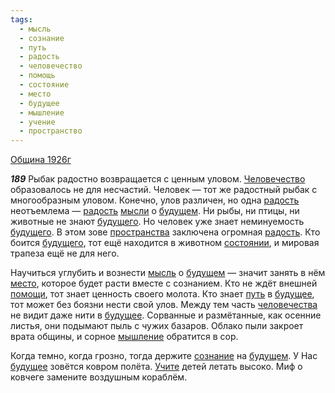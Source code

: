 ```yaml
---
tags:
  - мысль
  - сознание
  - путь
  - радость
  - человечество
  - помощь
  - состояние
  - место
  - будущее
  - мышление
  - учение
  - пространство
---
```


[Община 1926г](/agni/1926)

___189___
Рыбак радостно возвращается с ценным уловом. [Человечество](/tag/#человечество) образовалось не для несчастий. Человек — тот же радостный рыбак с многообразным уловом. Конечно, улов различен, но одна [радость](/tag/#радость) неотъемлема — [радость](/tag/#радость) [мысли](/tag/#[мысль](/tag/#мысль)) о [будущем](/tag/#[будущее](/tag/#будущее)). Ни рыбы, ни птицы, ни животные не знают [будущего](/tag/#[будущее](/tag/#будущее)). Но человек уже знает неминуемость [будущего](/tag/#[будущее](/tag/#будущее)). В этом зове [пространства](/tag/#пространство) заключена огромная [радость](/tag/#радость). Кто боится [будущего](/tag/#[будущее](/tag/#будущее)), тот ещё находится в животном [состоянии](/tag/#состояние), и мировая трапеза ещё не для него.   

Научиться углубить и вознести [мысль](/tag/#мысль) о [будущем](/tag/#[будущее](/tag/#будущее)) — значит занять в нём [место](/tag/#место), которое будет расти вместе с сознанием. Кто не ждёт внешней [помощи](/tag/#помощь), тот знает ценность своего молота. Кто знает [путь](/tag/#путь) в [будущее](/tag/#будущее), тот может без боязни нести свой улов. Между тем часть [человечества](/tag/#человечество) не видит даже нити в [будущее](/tag/#будущее). Сорванные и размётанные, как осенние листья, они подымают пыль с чужих базаров. Облако пыли закроет врата общины, и сорное [мышление](/tag/#мышление) обратится в сор.   

Когда темно, когда грозно, тогда держите [сознание](/tag/#сознание) на [будущем](/tag/#[будущее](/tag/#будущее)). У Нас [будущее](/tag/#будущее) зовётся ковром полёта. [Учите](/tag/#учение) детей летать высоко. Миф о ковчеге замените воздушным кораблём.   

